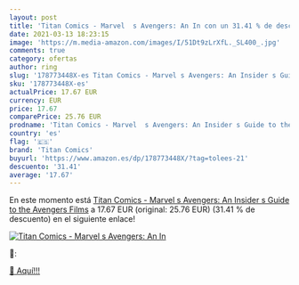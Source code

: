 ```yaml
---
layout: post
title: 'Titan Comics - Marvel  s Avengers: An In con un 31.41 % de descuento'
date: 2021-03-13 18:23:15
image: 'https://m.media-amazon.com/images/I/51Dt9zLrXfL._SL400_.jpg'
comments: true
category: ofertas
author: ring
slug: '178773448X-es Titan Comics - Marvel s Avengers: An Insider s Guide to...'
sku: '178773448X-es'
actualPrice: 17.67 EUR
currency: EUR
price: 17.67
comparePrice: 25.76 EUR
prodname: 'Titan Comics - Marvel  s Avengers: An Insider s Guide to the Avengers Films'
country: 'es'
flag: '🇪🇸'
brand: 'Titan Comics'
buyurl: 'https://www.amazon.es/dp/178773448X/?tag=tolees-21'
descuento: '31.41'
average: '17.67'
---
```


En este momento está [Titan Comics - Marvel  s Avengers: An Insider s Guide to the Avengers Films](https://www.amazon.es/dp/178773448X/?tag=tolees-21) a 17.67 EUR (original: 25.76 EUR) (31.41 %  de descuento) en el siguiente enlace!

[![Titan Comics - Marvel  s Avengers: An In](https://m.media-amazon.com/images/I/51Dt9zLrXfL._SL400_.jpg)](https://www.amazon.es/dp/178773448X/?tag=tolees-21)

🔎:


[🛒 Aquí!!!](https://www.amazon.es/dp/178773448X/?tag=tolees-21)
